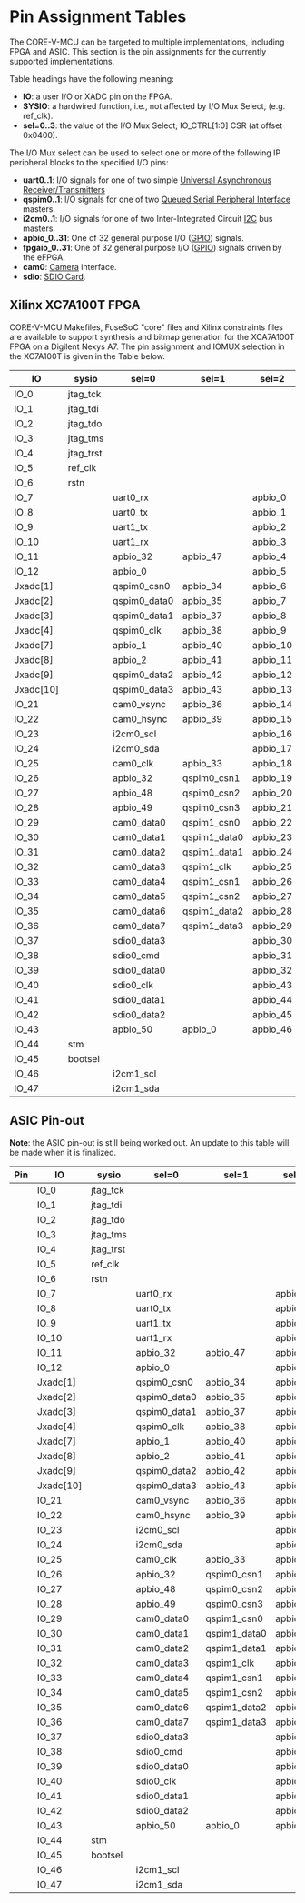 # Pin Assignment Tables
The CORE-V-MCU can be targeted to multiple implementations, including FPGA and ASIC.
This section is the pin assignments for the currently supported implementations.

Table headings have the following meaning:

* **IO**: a user I/O or XADC pin on the FPGA.
* **SYSIO**: a hardwired function, i.e., not affected by I/O Mux Select, (e.g. ref_clk).
* **sel=0..3**: the value of the I/O Mux Select; IO_CTRL[1:0] CSR (at offset 0x0400).

The I/O Mux select can be used to select one or more of the following IP peripheral blocks to the specified I/O pins:

* **uart0..1**: I/O signals for one of two simple [Universal Asynchronous Receiver/Transmitters](uart.md)
* **qspim0..1**: I/O signals for one of two [Queued Serial Peripheral Interface](qspim.md) masters.
* **i2cm0..1**: I/O signals for one of two Inter-Integrated Circuit [I2C](i2cm.md) bus masters.
* **apbio_0..31**: One of 32 general purpose I/O ([GPIO](apb_gpio.md)) signals.
* **fpgaio_0..31**: One of 32 general purpose I/O ([GPIO](apb_gpio.md)) signals driven by the eFPGA.
* **cam0**: [Camera](cam.md) interface.
* **sdio**: [SDIO Card](sdio).

## Xilinx XC7A100T FPGA
CORE-V-MCU Makefiles, FuseSoC "core" files and Xilinx constraints files are available to support synthesis and bitmap generation for the XCA7A100T FPGA on a Digilent Nexys A7.
The pin assignment and IOMUX selection in the XC7A100T is given in the Table below.

| IO | sysio | sel=0 | sel=1 | sel=2 | sel=3 |
| --- | --- | --- | --- | --- | --- |
| IO_0 | jtag_tck |  |  |  |  |
| IO_1 | jtag_tdi |  |  |  |  |
| IO_2 | jtag_tdo |  |  |  |  |
| IO_3 | jtag_tms |  |  |  |  |
| IO_4 | jtag_trst |  |  |  |  |
| IO_5 | ref_clk |  |  |  |  |
| IO_6 | rstn |  |  |  |  |
| IO_7 |  | uart0_rx |  | apbio_0 | fpgaio_0 |
| IO_8 |  | uart0_tx |  | apbio_1 | fpgaio_1 |
| IO_9 |  | uart1_tx |  | apbio_2 | fpgaio_2 |
| IO_10 |  | uart1_rx |  | apbio_3 | fpgaio_3 |
| IO_11 |  | apbio_32 | apbio_47 | apbio_4 | fpgaio_4 |
| IO_12 |  | apbio_0 |  | apbio_5 | fpgaio_5 |
| Jxadc[1] |  | qspim0_csn0 | apbio_34 | apbio_6 | fpgaio_6 |
| Jxadc[2] |  | qspim0_data0 | apbio_35 | apbio_7 | fpgaio_7 |
| Jxadc[3] |  | qspim0_data1 | apbio_37 | apbio_8 | fpgaio_8 |
| Jxadc[4] |  | qspim0_clk | apbio_38 | apbio_9 | fpgaio_9 |
| Jxadc[7] |  | apbio_1 | apbio_40 | apbio_10 | fpgaio_10 |
| Jxadc[8] |  | apbio_2 | apbio_41 | apbio_11 | fpgaio_11 |
| Jxadc[9] |  | qspim0_data2 | apbio_42 | apbio_12 | fpgaio_12 |
| Jxadc[10] |  | qspim0_data3 | apbio_43 | apbio_13 | fpgaio_13 |
| IO_21 |  | cam0_vsync | apbio_36 | apbio_14 | fpgaio_14 |
| IO_22 |  | cam0_hsync | apbio_39 | apbio_15 | fpgaio_15 |
| IO_23 |  | i2cm0_scl |  | apbio_16 | fpgaio_16 |
| IO_24 |  | i2cm0_sda |  | apbio_17 | fpgaio_17 |
| IO_25 |  | cam0_clk | apbio_33 | apbio_18 | fpgaio_18 |
| IO_26 |  | apbio_32 | qspim0_csn1 | apbio_19 | fpgaio_19 |
| IO_27 |  | apbio_48 | qspim0_csn2 | apbio_20 | fpgaio_20 |
| IO_28 |  | apbio_49 | qspim0_csn3 | apbio_21 | fpgaio_21 |
| IO_29 |  | cam0_data0 | qspim1_csn0 | apbio_22 | fpgaio_22 |
| IO_30 |  | cam0_data1 | qspim1_data0 | apbio_23 | fpgaio_23 |
| IO_31 |  | cam0_data2 | qspim1_data1 | apbio_24 | fpgaio_24 |
| IO_32 |  | cam0_data3 | qspim1_clk | apbio_25 | fpgaio_25 |
| IO_33 |  | cam0_data4 | qspim1_csn1 | apbio_26 | fpgaio_26 |
| IO_34 |  | cam0_data5 | qspim1_csn2 | apbio_27 | fpgaio_27 |
| IO_35 |  | cam0_data6 | qspim1_data2 | apbio_28 | fpgaio_28 |
| IO_36 |  | cam0_data7 | qspim1_data3 | apbio_29 | fpgaio_29 |
| IO_37 |  | sdio0_data3 |  | apbio_30 | fpgaio_30 |
| IO_38 |  | sdio0_cmd |  | apbio_31 | fpgaio_31 |
| IO_39 |  | sdio0_data0 |  | apbio_32 | fpgaio_32 |
| IO_40 |  | sdio0_clk |  | apbio_43 | fpgaio_33 |
| IO_41 |  | sdio0_data1 |  | apbio_44 | fpgaio_34 |
| IO_42 |  | sdio0_data2 |  | apbio_45 | fpgaio_35 |
| IO_43 |  | apbio_50 | apbio_0 | apbio_46 | fpgaio_36 |
| IO_44 | stm |  |  |  |  |
| IO_45 | bootsel |  |  |  | fpgaio_37 |
| IO_46 |  | i2cm1_scl |  |  | fpgaio_38 |
| IO_47 |  | i2cm1_sda |  |  | fpgaio_39 |

## ASIC Pin-out

**Note**: the ASIC pin-out is still being worked out.
An update to this table will be made when it is finalized.

| Pin | IO | sysio | sel=0 | sel=1 | sel=2 | sel=3 |
| --- | --- | --- | --- | --- | --- | --- |
|     | IO_0 | jtag_tck |  |  |  |  |
|     | IO_1 | jtag_tdi |  |  |  |  |
|     | IO_2 | jtag_tdo |  |  |  |  |
|     | IO_3 | jtag_tms |  |  |  |  |
|     | IO_4 | jtag_trst |  |  |  |  |
|     | IO_5 | ref_clk |  |  |  |  |
|     | IO_6 | rstn |  |  |  |  |
|     | IO_7 |  | uart0_rx |  | apbio_0 | fpgaio_0 |
|     | IO_8 |  | uart0_tx |  | apbio_1 | fpgaio_1 |
|     | IO_9 |  | uart1_tx |  | apbio_2 | fpgaio_2 |
|     | IO_10 |  | uart1_rx |  | apbio_3 | fpgaio_3 |
|     | IO_11 |  | apbio_32 | apbio_47 | apbio_4 | fpgaio_4 |
|     | IO_12 |  | apbio_0 |  | apbio_5 | fpgaio_5 |
|     | Jxadc[1] |  | qspim0_csn0 | apbio_34 | apbio_6 | fpgaio_6 |
|     | Jxadc[2] |  | qspim0_data0 | apbio_35 | apbio_7 | fpgaio_7 |
|     | Jxadc[3] |  | qspim0_data1 | apbio_37 | apbio_8 | fpgaio_8 |
|     | Jxadc[4] |  | qspim0_clk | apbio_38 | apbio_9 | fpgaio_9 |
|     | Jxadc[7] |  | apbio_1 | apbio_40 | apbio_10 | fpgaio_10 |
|     | Jxadc[8] |  | apbio_2 | apbio_41 | apbio_11 | fpgaio_11 |
|     | Jxadc[9] |  | qspim0_data2 | apbio_42 | apbio_12 | fpgaio_12 |
|     | Jxadc[10] |  | qspim0_data3 | apbio_43 | apbio_13 | fpgaio_13 |
|     | IO_21 |  | cam0_vsync | apbio_36 | apbio_14 | fpgaio_14 |
|     | IO_22 |  | cam0_hsync | apbio_39 | apbio_15 | fpgaio_15 |
|     | IO_23 |  | i2cm0_scl |  | apbio_16 | fpgaio_16 |
|     | IO_24 |  | i2cm0_sda |  | apbio_17 | fpgaio_17 |
|     | IO_25 |  | cam0_clk | apbio_33 | apbio_18 | fpgaio_18 |
|     | IO_26 |  | apbio_32 | qspim0_csn1 | apbio_19 | fpgaio_19 |
|     | IO_27 |  | apbio_48 | qspim0_csn2 | apbio_20 | fpgaio_20 |
|     | IO_28 |  | apbio_49 | qspim0_csn3 | apbio_21 | fpgaio_21 |
|     | IO_29 |  | cam0_data0 | qspim1_csn0 | apbio_22 | fpgaio_22 |
|     | IO_30 |  | cam0_data1 | qspim1_data0 | apbio_23 | fpgaio_23 |
|     | IO_31 |  | cam0_data2 | qspim1_data1 | apbio_24 | fpgaio_24 |
|     | IO_32 |  | cam0_data3 | qspim1_clk | apbio_25 | fpgaio_25 |
|     | IO_33 |  | cam0_data4 | qspim1_csn1 | apbio_26 | fpgaio_26 |
|     | IO_34 |  | cam0_data5 | qspim1_csn2 | apbio_27 | fpgaio_27 |
|     | IO_35 |  | cam0_data6 | qspim1_data2 | apbio_28 | fpgaio_28 |
|     | IO_36 |  | cam0_data7 | qspim1_data3 | apbio_29 | fpgaio_29 |
|     | IO_37 |  | sdio0_data3 |  | apbio_30 | fpgaio_30 |
|     | IO_38 |  | sdio0_cmd |  | apbio_31 | fpgaio_31 |
|     | IO_39 |  | sdio0_data0 |  | apbio_32 | fpgaio_32 |
|     | IO_40 |  | sdio0_clk |  | apbio_43 | fpgaio_33 |
|     | IO_41 |  | sdio0_data1 |  | apbio_44 | fpgaio_34 |
|     | IO_42 |  | sdio0_data2 |  | apbio_45 | fpgaio_35 |
|     | IO_43 |  | apbio_50 | apbio_0 | apbio_46 | fpgaio_36 |
|     | IO_44 | stm |  |  |  |  |
|     | IO_45 | bootsel |  |  |  | fpgaio_37 |
|     | IO_46 |  | i2cm1_scl |  |  | fpgaio_38 |
|     | IO_47 |  | i2cm1_sda |  |  | fpgaio_39 |


